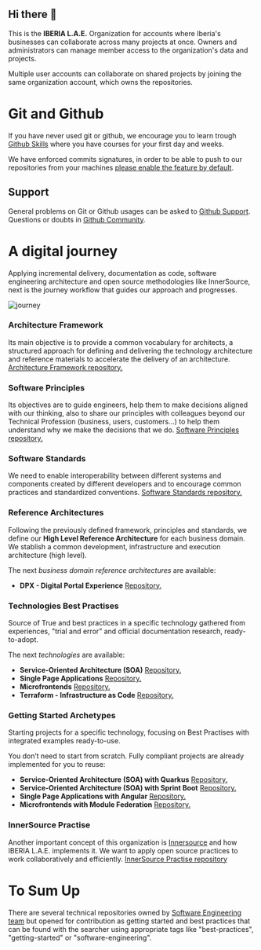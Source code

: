 ## Hi there 👋

This is the **IBERIA L.A.E.** Organization for accounts where Iberia's businesses can collaborate across many projects at once. Owners and administrators can manage member access to the organization's data and projects.

Multiple user accounts can collaborate on shared projects by joining the same organization account, which owns the repositories.

# Git and Github

If you have never used git or github, we encourage you to learn trough [Github Skills](https://skills.github.com/) where you have courses for your first day and weeks.

We have enforced commits signatures, in order to be able to push to our repositories from your machines [please enable the feature by default](/profile/commit_signature.md).

## Support

General problems on Git or Github usages can be asked to [Github Support](https://support.github.com/). Questions or doubts in [Github Community](https://github.community/).


# A digital journey
Applying incremental delivery, documentation as code, software engineering architecture and open source methodologies like InnerSource, next is the journey workflow that guides our approach and progresses.

![journey](https://user-images.githubusercontent.com/1861476/146217967-43808616-02b1-43c2-a1bb-ab105b5f9bfc.png)

### Architecture Framework
Its main objective is to provide a common vocabulary for architects, a structured approach for defining and delivering the technology architecture and reference materials to accelerate the delivery of an architecture. [Architecture Framework repository.](https://github.com/Iberia-Ent/software-engineering--reference-delivery-architecture)
### Software Principles

Its objectives are to guide engineers, help them to make decisions aligned with our thinking, also to share our principles with colleagues beyond our Technical Profession (business, users, customers...) to help them understand why we make the decisions that we do. [Software Principles repository.](https://github.com/Iberia-Ent/software-engineering--principles)

### Software Standards
We need to enable interoperability between different systems and components created by different developers and to encourage common practices and standardized conventions. [Software Standards repository.](https://github.com/Iberia-Ent/software-engineering--standards)

### Reference Architectures
Following the previously defined framework, principles and standards, we define our **High Level Reference Architecture** for each business domain. We stablish a common development, infrastructure and execution architecture (high level).

The next *business domain reference architectures* are available:
- **DPX - Digital Portal Experience** [Repository.](https://github.com/Iberia-Ent/software-engineering--reference-architecture--digital-portal-experience)

### Technologies Best Practises
Source of True and best practices in a specific technology gathered from experiences, "trial and error” and official documentation research, ready-to-adopt.

The next *technologies* are available:
- **Service-Oriented Architecture (SOA)** [Repository.](https://github.com/Iberia-Ent/software-engineering--best-practices--soa--documentation)
- **Single Page Applications** [Repository.](https://github.com/Iberia-Ent/software-engineering--best-practices--spa--web-client--documentation)
- **Microfrontends** [Repository.](https://github.com/Iberia-Ent/software-engineering--best-practices--microfrontend--web-client--documentation)
- **Terraform - Infrastructure as Code** [Repository.](https://github.com/Iberia-Ent/software-engineering--best-practices--iac--terraform--documentation)

### Getting Started Archetypes
Starting projects for a specific technology, focusing on Best Practises with integrated examples ready-to-use.

You don’t need to start from scratch. Fully compliant projects are already implemented for you to reuse:
- **Service-Oriented Architecture (SOA) with Quarkus** [Repository.](https://github.com/Iberia-Ent/software-engineering--reference-architecture--soa--quarkus--getting-started)
- **Service-Oriented Architecture (SOA) with Sprint Boot** [Repository.](https://github.com/Iberia-Ent/software-engineering--reference-architecture--soa--spring-boot--getting-started)
- **Single Page Applications with Angular** [Repository.](https://github.com/Iberia-Ent/software-engineering--reference-architecture--spa--web-client--getting-started)
- **Microfrontends with Module Federation** [Repository.](https://github.com/Iberia-Ent/software-engineering--reference-architecture--microfrontend--web-client--getting-started)


### InnerSource Practise
Another important concept of this organization is [Innersource](https://resources.github.com/whitepapers/introduction-to-innersource/) and how IBERIA L.A.E. implements it. We want to apply open source practices to work collaboratively and efficiently. [InnerSource Practise repository](https://github.com/Iberia-Ent/software-engineering--innersource)


# To Sum Up
There are several technical repositories owned by [Software Engineering team](https://github.com/orgs/Iberia-Ent/teams/software-engineering) but opened for contribution as getting started and best practices that can be found with the searcher using appropriate tags like "best-practices", "getting-started" or "software-engineering".
